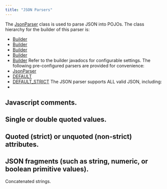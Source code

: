 ```yaml
---
title: "JSON Parsers"
---
```


The [JsonParser](../apidocs/org/apache/juneau/json/JsonParser.html) class is used to parse JSON into POJOs.
The class hierarchy for the builder of this parser is:
- [Builder](../apidocs/org/apache/juneau/Context/Builder.html)
- [Builder](../apidocs/org/apache/juneau/BeanContextable/Builder.html)
- [Builder](../apidocs/org/apache/juneau/parser/Parser/Builder.html)
- [Builder](../apidocs/org/apache/juneau/parser/ReaderParser/Builder.html)
- [Builder](../apidocs/org/apache/juneau/json/JsonParser/Builder.html)
Refer to the builder javadocs for configurable settings.
The following pre-configured parsers are provided for convenience:
- [JsonParser](../apidocs/org/apache/juneau/json/JsonParser.html)
- [DEFAULT](../apidocs/org/apache/juneau/json/JsonParser.html#DEFAULT)
- [DEFAULT_STRICT](../apidocs/org/apache/juneau/json/JsonParser.html#DEFAULT_STRICT)
The JSON parser supports ALL valid JSON, including:
-
Javascript comments.
-
Single or double quoted values.
-
Quoted (strict) or unquoted (non-strict) attributes.
-
JSON fragments (such as string, numeric, or boolean primitive values).
-
Concatenated strings.